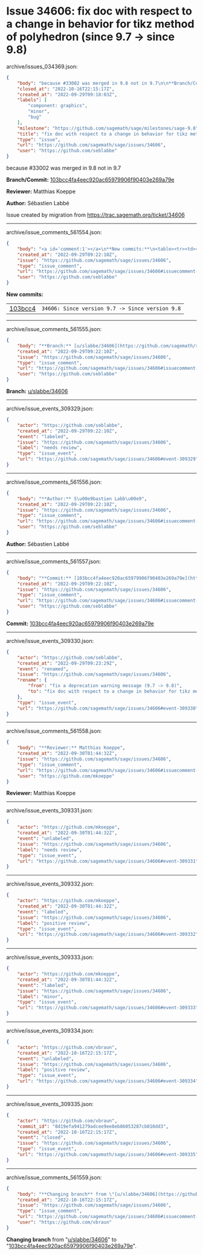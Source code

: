 # Issue 34606: fix doc with respect to a change in behavior for tikz method of polyhedron (since 9.7 -> since 9.8)

archive/issues_034369.json:
```json
{
    "body": "because #33002 was merged in 9.8 not in 9.7\n\n**Branch/Commit:** [103bcc4fa4eec920ac65979906f90403e269a79e](https://github.com/sagemath/sagetrac-mirror/commit/103bcc4fa4eec920ac65979906f90403e269a79e)\n\n**Reviewer:** Matthias Koeppe\n\n**Author:** S\u00e9bastien Labb\u00e9\n\nIssue created by migration from https://trac.sagemath.org/ticket/34606\n\n",
    "closed_at": "2022-10-16T22:15:17Z",
    "created_at": "2022-09-29T09:18:03Z",
    "labels": [
        "component: graphics",
        "minor",
        "bug"
    ],
    "milestone": "https://github.com/sagemath/sage/milestones/sage-9.8",
    "title": "fix doc with respect to a change in behavior for tikz method of polyhedron (since 9.7 -> since 9.8)",
    "type": "issue",
    "url": "https://github.com/sagemath/sage/issues/34606",
    "user": "https://github.com/seblabbe"
}
```
because #33002 was merged in 9.8 not in 9.7

**Branch/Commit:** [103bcc4fa4eec920ac65979906f90403e269a79e](https://github.com/sagemath/sagetrac-mirror/commit/103bcc4fa4eec920ac65979906f90403e269a79e)

**Reviewer:** Matthias Koeppe

**Author:** Sébastien Labbé

Issue created by migration from https://trac.sagemath.org/ticket/34606





---

archive/issue_comments_561554.json:
```json
{
    "body": "<a id='comment:1'></a>\n**New commits:**\n<table><tr><td><a href=\"https://github.com/sagemath/sagetrac-mirror/commit/103bcc4fa4eec920ac65979906f90403e269a79e\">103bcc4</a></td><td><code>34606: Since version 9.7 -> Since version 9.8</code></td></tr></table>\n",
    "created_at": "2022-09-29T09:22:10Z",
    "issue": "https://github.com/sagemath/sage/issues/34606",
    "type": "issue_comment",
    "url": "https://github.com/sagemath/sage/issues/34606#issuecomment-561554",
    "user": "https://github.com/seblabbe"
}
```

<a id='comment:1'></a>
**New commits:**
<table><tr><td><a href="https://github.com/sagemath/sagetrac-mirror/commit/103bcc4fa4eec920ac65979906f90403e269a79e">103bcc4</a></td><td><code>34606: Since version 9.7 -> Since version 9.8</code></td></tr></table>




---

archive/issue_comments_561555.json:
```json
{
    "body": "**Branch:** [u/slabbe/34606](https://github.com/sagemath/sagetrac-mirror/tree/u/slabbe/34606)",
    "created_at": "2022-09-29T09:22:10Z",
    "issue": "https://github.com/sagemath/sage/issues/34606",
    "type": "issue_comment",
    "url": "https://github.com/sagemath/sage/issues/34606#issuecomment-561555",
    "user": "https://github.com/seblabbe"
}
```

**Branch:** [u/slabbe/34606](https://github.com/sagemath/sagetrac-mirror/tree/u/slabbe/34606)



---

archive/issue_events_309329.json:
```json
{
    "actor": "https://github.com/seblabbe",
    "created_at": "2022-09-29T09:22:10Z",
    "event": "labeled",
    "issue": "https://github.com/sagemath/sage/issues/34606",
    "label": "needs review",
    "type": "issue_event",
    "url": "https://github.com/sagemath/sage/issues/34606#event-309329"
}
```



---

archive/issue_comments_561556.json:
```json
{
    "body": "**Author:** S\u00e9bastien Labb\u00e9",
    "created_at": "2022-09-29T09:22:10Z",
    "issue": "https://github.com/sagemath/sage/issues/34606",
    "type": "issue_comment",
    "url": "https://github.com/sagemath/sage/issues/34606#issuecomment-561556",
    "user": "https://github.com/seblabbe"
}
```

**Author:** Sébastien Labbé



---

archive/issue_comments_561557.json:
```json
{
    "body": "**Commit:** [103bcc4fa4eec920ac65979906f90403e269a79e](https://github.com/sagemath/sagetrac-mirror/commit/103bcc4fa4eec920ac65979906f90403e269a79e)",
    "created_at": "2022-09-29T09:22:10Z",
    "issue": "https://github.com/sagemath/sage/issues/34606",
    "type": "issue_comment",
    "url": "https://github.com/sagemath/sage/issues/34606#issuecomment-561557",
    "user": "https://github.com/seblabbe"
}
```

**Commit:** [103bcc4fa4eec920ac65979906f90403e269a79e](https://github.com/sagemath/sagetrac-mirror/commit/103bcc4fa4eec920ac65979906f90403e269a79e)



---

archive/issue_events_309330.json:
```json
{
    "actor": "https://github.com/seblabbe",
    "created_at": "2022-09-29T09:23:29Z",
    "event": "renamed",
    "issue": "https://github.com/sagemath/sage/issues/34606",
    "rename": {
        "from": "fix a deprecation warning message (9.7 -> 9.8)",
        "to": "fix doc with respect to a change in behavior for tikz method of polyhedron (since 9.7 -> since 9.8)"
    },
    "type": "issue_event",
    "url": "https://github.com/sagemath/sage/issues/34606#event-309330"
}
```



---

archive/issue_comments_561558.json:
```json
{
    "body": "**Reviewer:** Matthias Koeppe",
    "created_at": "2022-09-30T01:44:32Z",
    "issue": "https://github.com/sagemath/sage/issues/34606",
    "type": "issue_comment",
    "url": "https://github.com/sagemath/sage/issues/34606#issuecomment-561558",
    "user": "https://github.com/mkoeppe"
}
```

**Reviewer:** Matthias Koeppe



---

archive/issue_events_309331.json:
```json
{
    "actor": "https://github.com/mkoeppe",
    "created_at": "2022-09-30T01:44:32Z",
    "event": "unlabeled",
    "issue": "https://github.com/sagemath/sage/issues/34606",
    "label": "needs review",
    "type": "issue_event",
    "url": "https://github.com/sagemath/sage/issues/34606#event-309331"
}
```



---

archive/issue_events_309332.json:
```json
{
    "actor": "https://github.com/mkoeppe",
    "created_at": "2022-09-30T01:44:32Z",
    "event": "labeled",
    "issue": "https://github.com/sagemath/sage/issues/34606",
    "label": "positive review",
    "type": "issue_event",
    "url": "https://github.com/sagemath/sage/issues/34606#event-309332"
}
```



---

archive/issue_events_309333.json:
```json
{
    "actor": "https://github.com/mkoeppe",
    "created_at": "2022-09-30T01:44:32Z",
    "event": "labeled",
    "issue": "https://github.com/sagemath/sage/issues/34606",
    "label": "minor",
    "type": "issue_event",
    "url": "https://github.com/sagemath/sage/issues/34606#event-309333"
}
```



---

archive/issue_events_309334.json:
```json
{
    "actor": "https://github.com/vbraun",
    "created_at": "2022-10-16T22:15:17Z",
    "event": "unlabeled",
    "issue": "https://github.com/sagemath/sage/issues/34606",
    "label": "positive review",
    "type": "issue_event",
    "url": "https://github.com/sagemath/sage/issues/34606#event-309334"
}
```



---

archive/issue_events_309335.json:
```json
{
    "actor": "https://github.com/vbraun",
    "commit_id": "8d19efa941279adcee9ee8eb86053287cb010dd3",
    "created_at": "2022-10-16T22:15:17Z",
    "event": "closed",
    "issue": "https://github.com/sagemath/sage/issues/34606",
    "type": "issue_event",
    "url": "https://github.com/sagemath/sage/issues/34606#event-309335"
}
```



---

archive/issue_comments_561559.json:
```json
{
    "body": "**Changing branch** from \"[u/slabbe/34606](https://github.com/sagemath/sagetrac-mirror/tree/u/slabbe/34606)\" to \"[103bcc4fa4eec920ac65979906f90403e269a79e](https://github.com/sagemath/sagetrac-mirror/commit/103bcc4fa4eec920ac65979906f90403e269a79e)\".",
    "created_at": "2022-10-16T22:15:17Z",
    "issue": "https://github.com/sagemath/sage/issues/34606",
    "type": "issue_comment",
    "url": "https://github.com/sagemath/sage/issues/34606#issuecomment-561559",
    "user": "https://github.com/vbraun"
}
```

**Changing branch** from "[u/slabbe/34606](https://github.com/sagemath/sagetrac-mirror/tree/u/slabbe/34606)" to "[103bcc4fa4eec920ac65979906f90403e269a79e](https://github.com/sagemath/sagetrac-mirror/commit/103bcc4fa4eec920ac65979906f90403e269a79e)".
